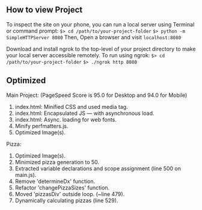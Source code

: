 ## How to view Project
To inspect the site on your phone, you can run a local server using Terminal or command prompt:
`$> cd /path/to/your-project-folder`
`$> python -m SimpleHTTPServer 8080`
Then, Open a browser and visit `localhost:8080`

Download and install ngrok to the top-level of your project directory to make your local server accessible remotely.
To run using ngrok:
`$> cd /path/to/your-project-folder`
`$> ./ngrok http 8080`

## Optimized

Main Project: (PageSpeed Score is 95.0 for Desktop and 94.0 for Mobile)
1. index.html: Minified CSS and used media tag.
2. index.html: Encapsulated JS — with asynchronous load.
3. index.html: Async. loading for web fonts.
4. Minify perfmatters.js.
5. Optimized Image(s).

Pizza:
1. Optimized Image(s).
2. Minimized pizza generation to 50.
3. Extracted variable declarations and scope assignment (line 500 on main.js).
4. Remove 'determineDx' function.
5. Refactor 'changePizzaSizes' function.
6. Moved 'pizzasDiv' outside loop. (~line 479).
7. Dynamically calculating pizzas (line 529).
